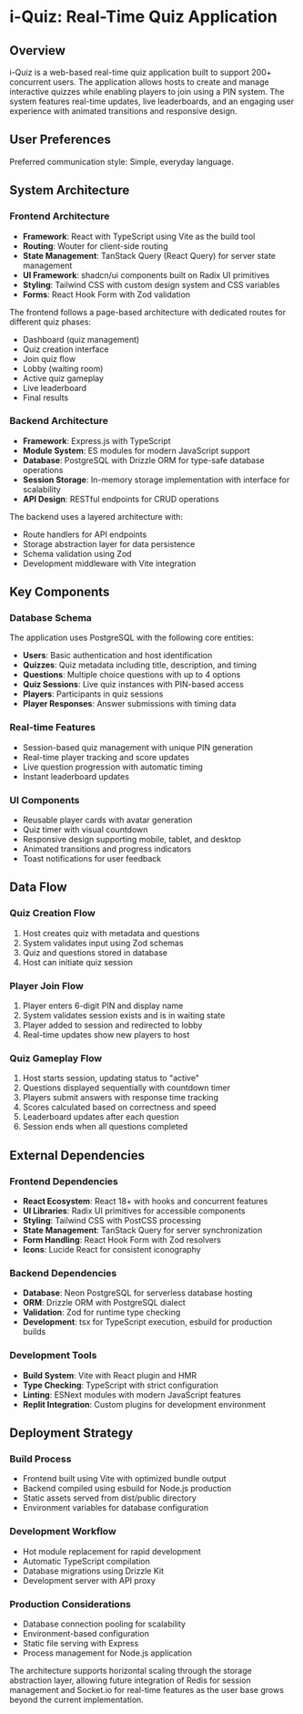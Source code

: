 # i-Quiz: Real-Time Quiz Application

## Overview

i-Quiz is a web-based real-time quiz application built to support 200+ concurrent users. The application allows hosts to create and manage interactive quizzes while enabling players to join using a PIN system. The system features real-time updates, live leaderboards, and an engaging user experience with animated transitions and responsive design.

## User Preferences

Preferred communication style: Simple, everyday language.

## System Architecture

### Frontend Architecture
- **Framework**: React with TypeScript using Vite as the build tool
- **Routing**: Wouter for client-side routing
- **State Management**: TanStack Query (React Query) for server state management
- **UI Framework**: shadcn/ui components built on Radix UI primitives
- **Styling**: Tailwind CSS with custom design system and CSS variables
- **Forms**: React Hook Form with Zod validation

The frontend follows a page-based architecture with dedicated routes for different quiz phases:
- Dashboard (quiz management)
- Quiz creation interface
- Join quiz flow
- Lobby (waiting room)
- Active quiz gameplay
- Live leaderboard
- Final results

### Backend Architecture
- **Framework**: Express.js with TypeScript
- **Module System**: ES modules for modern JavaScript support
- **Database**: PostgreSQL with Drizzle ORM for type-safe database operations
- **Session Storage**: In-memory storage implementation with interface for scalability
- **API Design**: RESTful endpoints for CRUD operations

The backend uses a layered architecture with:
- Route handlers for API endpoints
- Storage abstraction layer for data persistence
- Schema validation using Zod
- Development middleware with Vite integration

## Key Components

### Database Schema
The application uses PostgreSQL with the following core entities:
- **Users**: Basic authentication and host identification
- **Quizzes**: Quiz metadata including title, description, and timing
- **Questions**: Multiple choice questions with up to 4 options
- **Quiz Sessions**: Live quiz instances with PIN-based access
- **Players**: Participants in quiz sessions
- **Player Responses**: Answer submissions with timing data

### Real-time Features
- Session-based quiz management with unique PIN generation
- Real-time player tracking and score updates
- Live question progression with automatic timing
- Instant leaderboard updates

### UI Components
- Reusable player cards with avatar generation
- Quiz timer with visual countdown
- Responsive design supporting mobile, tablet, and desktop
- Animated transitions and progress indicators
- Toast notifications for user feedback

## Data Flow

### Quiz Creation Flow
1. Host creates quiz with metadata and questions
2. System validates input using Zod schemas
3. Quiz and questions stored in database
4. Host can initiate quiz session

### Player Join Flow
1. Player enters 6-digit PIN and display name
2. System validates session exists and is in waiting state
3. Player added to session and redirected to lobby
4. Real-time updates show new players to host

### Quiz Gameplay Flow
1. Host starts session, updating status to "active"
2. Questions displayed sequentially with countdown timer
3. Players submit answers with response time tracking
4. Scores calculated based on correctness and speed
5. Leaderboard updates after each question
6. Session ends when all questions completed

## External Dependencies

### Frontend Dependencies
- **React Ecosystem**: React 18+ with hooks and concurrent features
- **UI Libraries**: Radix UI primitives for accessible components
- **Styling**: Tailwind CSS with PostCSS processing
- **State Management**: TanStack Query for server synchronization
- **Form Handling**: React Hook Form with Zod resolvers
- **Icons**: Lucide React for consistent iconography

### Backend Dependencies
- **Database**: Neon PostgreSQL for serverless database hosting
- **ORM**: Drizzle ORM with PostgreSQL dialect
- **Validation**: Zod for runtime type checking
- **Development**: tsx for TypeScript execution, esbuild for production builds

### Development Tools
- **Build System**: Vite with React plugin and HMR
- **Type Checking**: TypeScript with strict configuration
- **Linting**: ESNext modules with modern JavaScript features
- **Replit Integration**: Custom plugins for development environment

## Deployment Strategy

### Build Process
- Frontend built using Vite with optimized bundle output
- Backend compiled using esbuild for Node.js production
- Static assets served from dist/public directory
- Environment variables for database configuration

### Development Workflow
- Hot module replacement for rapid development
- Automatic TypeScript compilation
- Database migrations using Drizzle Kit
- Development server with API proxy

### Production Considerations
- Database connection pooling for scalability
- Environment-based configuration
- Static file serving with Express
- Process management for Node.js application

The architecture supports horizontal scaling through the storage abstraction layer, allowing future integration of Redis for session management and Socket.io for real-time features as the user base grows beyond the current implementation.